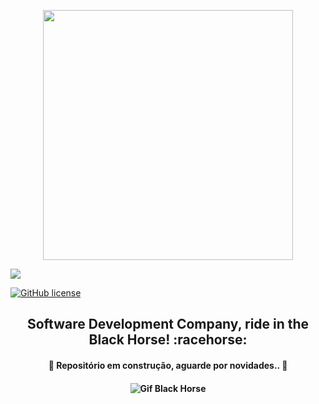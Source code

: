 <p align="center">
  <img height="400" src="https://user-images.githubusercontent.com/50464626/91626333-a61b8e00-e984-11ea-8c4e-65fd46026b25.png">
</p>

<a href="https://github.com/brunomarcosluz/Black-Horse-Stdio/blob/master/README.md">
<img align="center" src="https://img.shields.io/static/v1?label=Brazilian&message=Company&color=019733&style=for-the-badge&logo=GHOST"></a>

<a href="https://github.com/brunomarcosluz/Black-Horse-Stdio/blob/master/LICENSE"><img alt="GitHub license" src="https://img.shields.io/github/license/brunomarcosluz/Black-Horse-Stdio?color=019733&style=for-the-badge"></a>


<h2 align="center"> <strong>Software Development Company, ride in the Black Horse!</strong> :racehorse: </h2>


<h4 align="center">
      🚧 Repositório em construção, aguarde por novidades.. 🚧
</h4>

<h4 align="center">
<img alt="Gif Black Horse" title="#RideInTheBlackHorse" src="https://i.imgur.com/1S1EZQB.gif">
</h4>
